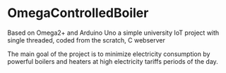 # OmegaControlledBoiler
Based on Omega2+ and Arduino Uno a simple university IoT project with single threaded, coded from the scratch, C webserver

The main goal of the project is to minimize electricity consumption by powerful boilers and heaters at high electricity tariffs periods of the day.
